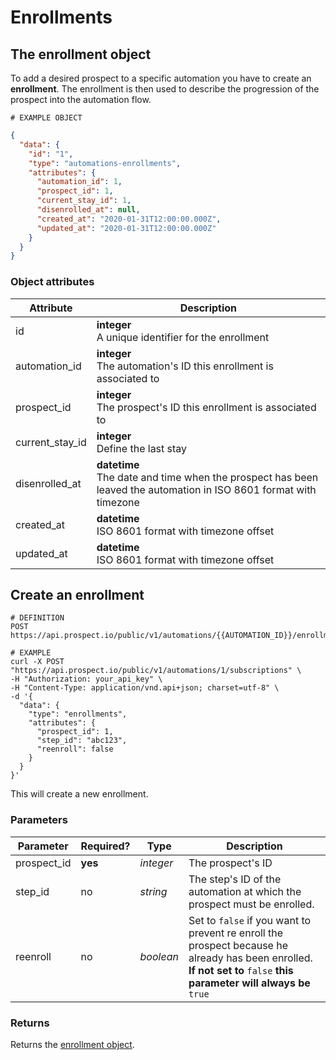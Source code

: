 # Enrollments
## The enrollment object
To add a desired prospect to a specific automation you have to create an **enrollment**. The enrollment is then used to describe the progression of the prospect into the automation flow.

```
# EXAMPLE OBJECT
```
```json
{
  "data": {
    "id": "1",
    "type": "automations-enrollments",
    "attributes": {
      "automation_id": 1,
      "prospect_id": 1,
      "current_stay_id": 1,
      "disenrolled_at": null,
      "created_at": "2020-01-31T12:00:00.000Z",
      "updated_at": "2020-01-31T12:00:00.000Z"
    }
  }
}
```

### Object attributes
Attribute | Description
--------- | -----------
id | **integer** <br />A unique identifier for the enrollment
automation_id | **integer** <br />The automation's ID this enrollment is associated to
prospect_id | **integer** <br />The prospect's ID this enrollment is associated to
current_stay_id | **integer** <br />Define the last stay
disenrolled_at | **datetime** <br />The date and time when the prospect has been leaved the automation in ISO 8601 format with timezone
created_at | **datetime** <br />ISO 8601 format with timezone offset
updated_at | **datetime** <br />ISO 8601 format with timezone offset


## Create an enrollment
```shell
# DEFINITION
POST https://api.prospect.io/public/v1/automations/{{AUTOMATION_ID}}/enrollments

# EXAMPLE
curl -X POST "https://api.prospect.io/public/v1/automations/1/subscriptions" \
-H "Authorization: your_api_key" \
-H "Content-Type: application/vnd.api+json; charset=utf-8" \
-d '{
  "data": {
    "type": "enrollments",
    "attributes": {
      "prospect_id": 1,
      "step_id": "abc123",
      "reenroll": false
    }
  }
}'
```

This will create a new enrollment.

### Parameters
Parameter | Required? | Type | Description
--------- | --------- | ---- | ------------
prospect_id | **yes** | *integer* | The prospect's ID
step_id | no | *string* | The step's ID of the automation at which the prospect must be enrolled.
reenroll | no | *boolean* | Set to `false` if you want to prevent re enroll the prospect because he already has been enrolled. **If not set to** `false` **this parameter will always be** `true`

### Returns
Returns the [enrollment object](#the-enrollment-object).
